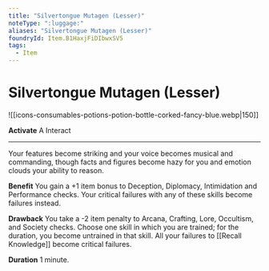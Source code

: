 ```yaml
---
title: "Silvertongue Mutagen (Lesser)"
noteType: ":luggage:"
aliases: "Silvertongue Mutagen (Lesser)"
foundryId: Item.B1HaxjFiDIbwxSV5
tags:
  - Item
---
```


# Silvertongue Mutagen (Lesser)
![[icons-consumables-potions-potion-bottle-corked-fancy-blue.webp|150]]

**Activate** A Interact

* * *

Your features become striking and your voice becomes musical and commanding, though facts and figures become hazy for you and emotion clouds your ability to reason.

**Benefit** You gain a +1 item bonus to Deception, Diplomacy, Intimidation and Performance checks. Your critical failures with any of these skills become failures instead.

**Drawback** You take a -2 item penalty to Arcana, Crafting, Lore, Occultism, and Society checks. Choose one skill in which you are trained; for the duration, you become untrained in that skill. All your failures to [[Recall Knowledge]] become critical failures.

**Duration** 1 minute.


